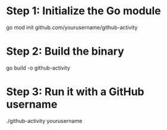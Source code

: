 # Step 1: Initialize the Go module
go mod init github.com/yourusername/github-activity

# Step 2: Build the binary
go build -o github-activity


# Step 3: Run it with a GitHub username
./github-activity yourusername
